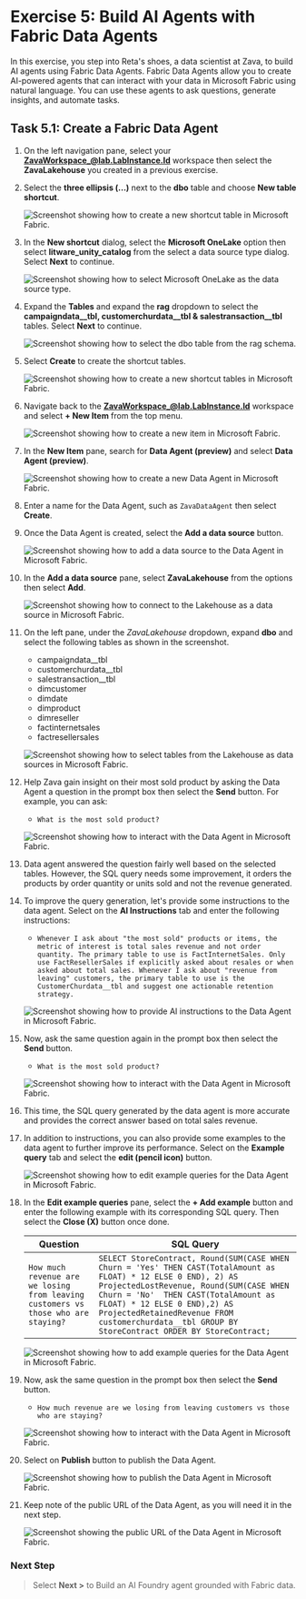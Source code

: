 # Exercise 5: Build AI Agents with Fabric Data Agents

In this exercise, you step into Reta's shoes, a data scientist at Zava, to build AI agents using Fabric Data Agents. Fabric Data Agents allow you to create AI-powered agents that can interact with your data in Microsoft Fabric using natural language. You can use these agents to ask questions, generate insights, and automate tasks.

## Task 5.1: Create a Fabric Data Agent

1. On the left navigation pane, select your **ZavaWorkspace_@lab.LabInstance.Id** workspace then select the **ZavaLakehouse** you created in a previous exercise.

2. Select the **three ellipsis (...)** next to the **dbo** table and choose **New table shortcut**.

    ![Screenshot showing how to create a new shortcut table in Microsoft Fabric.](media/create-new-shortcut-table.png)

3. In the **New shortcut** dialog, select the **Microsoft OneLake** option then select **litware_unity_catalog** from the select a data source type dialog. Select **Next** to continue.

    ![Screenshot showing how to select Microsoft OneLake as the data source type.](media/one-lake-data-source.png)

4. Expand the **Tables** and expand the **rag** dropdown to select the **campaigndata__tbl, customerchurdata__tbl & salestransaction__tbl** tables. Select **Next** to continue.

    ![Screenshot showing how to select the dbo table from the rag schema.](media/select-dbo-table.png)

5. Select **Create** to create the shortcut tables.

    ![Screenshot showing how to create a new shortcut tables in Microsoft Fabric.](media/create-shortcut-tables.png)

6. Navigate back to the **ZavaWorkspace_@lab.LabInstance.Id** workspace and select **+ New Item** from the top menu.

    ![Screenshot showing how to create a new item in Microsoft Fabric.](media/create-new-item.png)

7. In the **New Item** pane, search for **Data Agent (preview)** and select **Data Agent (preview)**.

    ![Screenshot showing how to create a new Data Agent in Microsoft Fabric.](media/create-data-agent.png)

8. Enter a name for the Data Agent, such as `ZavaDataAgent` then select **Create**.

9. Once the Data Agent is created, select the **Add a data source** button.

    ![Screenshot showing how to add a data source to the Data Agent in Microsoft Fabric.](media/add-data-source.png)

10. In the **Add a data source** pane, select **ZavaLakehouse** from the options then select **Add**.

    ![Screenshot showing how to connect to the Lakehouse as a data source in Microsoft Fabric.](media/add-lakehouse.png)

11. On the left pane, under the *ZavaLakehouse* dropdown, expand **dbo** and select the following tables as shown in the screenshot.

    - campaigndata__tbl
    - customerchurdata__tbl
    - salestransaction__tbl
    - dimcustomer
    - dimdate
    - dimproduct
    - dimreseller
    - factinternetsales
    - factresellersales

    ![Screenshot showing how to select tables from the Lakehouse as data sources in Microsoft Fabric.](media/select-tables-data-agent.png)

12. Help Zava gain insight on their most sold product by asking the Data Agent a question in the prompt box then select the **Send** button. For example, you can ask:

    - `What is the most sold product?`

    ![Screenshot showing how to interact with the Data Agent in Microsoft Fabric.](media/ask-data-agent.png)

13. Data agent answered the question fairly well based on the selected tables. However, the SQL query needs some improvement, it orders the products by order quantity or units sold and not the revenue generated.

14. To improve the query generation, let's provide some instructions to the data agent. Select on the **AI Instructions** tab and enter the following instructions:

    - `Whenever I ask about "the most sold" products or items, the metric of interest is total sales revenue and not order quantity. The primary table to use is FactInternetSales. Only use FactResellerSales if explicitly asked about resales or when asked about total sales. Whenever I ask about "revenue from leaving" customers, the primary table to use is the CustomerChurdata__tbl and suggest one actionable retention strategy.`

    ![Screenshot showing how to provide AI instructions to the Data Agent in Microsoft Fabric.](media/ai-instructions-data-agent.png)

15. Now, ask the same question again in the prompt box then select the **Send** button.

    - `What is the most sold product?`

    ![Screenshot showing how to interact with the Data Agent in Microsoft Fabric.](media/ask-data-agent-2.png)

16. This time, the SQL query generated by the data agent is more accurate and provides the correct answer based on total sales revenue.

17. In addition to instructions, you can also provide some examples to the data agent to further improve its performance. Select on the **Example query** tab and select the **edit (pencil icon)** button.

    ![Screenshot showing how to edit example queries for the Data Agent in Microsoft Fabric.](media/edit-example-query.png)

18. In the **Edit example queries** pane, select the **+ Add example** button and enter the following example with its corresponding SQL query. Then select the **Close (X)** button once done.

    | Question | SQL Query |
    |----------|-----------|
    | `How much revenue are we losing from leaving customers vs those who are staying?` | `SELECT StoreContract, Round(SUM(CASE WHEN Churn = 'Yes' THEN CAST(TotalAmount as FLOAT) * 12 ELSE 0 END), 2) AS ProjectedLostRevenue, Round(SUM(CASE WHEN Churn = 'No'  THEN CAST(TotalAmount as FLOAT) * 12 ELSE 0 END),2) AS ProjectedRetainedRevenue FROM customerchurdata__tbl GROUP BY StoreContract ORDER BY StoreContract;` |

    ![Screenshot showing how to add example queries for the Data Agent in Microsoft Fabric.](media/add-example-query.png)

19. Now, ask the same question in the prompt box then select the **Send** button.

    - `How much revenue are we losing from leaving customers vs those who are staying?`

    ![Screenshot showing how to interact with the Data Agent in Microsoft Fabric.](media/ask-data-agent-3.png)

20. Select on **Publish** button to publish the Data Agent.

    ![Screenshot showing how to publish the Data Agent in Microsoft Fabric.](media/publish-data-agent.png)

21. Keep note of the public URL of the Data Agent, as you will need it in the next step.

    ![Screenshot showing the public URL of the Data Agent in Microsoft Fabric.](media/data-agent-url.png)

### Next Step

> Select **Next >** to Build an AI Foundry agent grounded with Fabric data.

